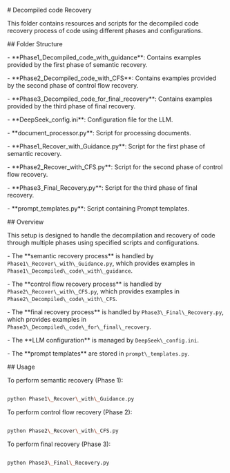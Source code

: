\# Decompiled code Recovery



This folder contains resources and scripts for the decompiled code  recovery process of code using different phases and configurations.



\## Folder Structure



\- \*\*Phase1\_Decompiled\_code\_with\_guidance\*\*: Contains examples provided by the first phase of semantic recovery.

\- \*\*Phase2\_Decompiled\_code\_with\_CFS\*\*: Contains examples provided by the second phase of control flow recovery.

\- \*\*Phase3\_Decompiled\_code\_for\_final\_recovery\*\*: Contains examples provided by the third phase of final recovery.

\- \*\*DeepSeek\_config.ini\*\*: Configuration file for the LLM.

\- \*\*document\_processor.py\*\*: Script for processing documents.

\- \*\*Phase1\_Recover\_with\_Guidance.py\*\*: Script for the first phase of semantic recovery.

\- \*\*Phase2\_Recover\_with\_CFS.py\*\*: Script for the second phase of control flow recovery.

\- \*\*Phase3\_Final\_Recovery.py\*\*: Script for the third phase of final recovery.

\- \*\*prompt\_templates.py\*\*: Script containing Prompt templates.



\## Overview



This setup is designed to handle the decompilation and recovery of code through multiple phases using specified scripts and configurations.



\- The \*\*semantic recovery process\*\* is handled by `Phase1\_Recover\_with\_Guidance.py`, which provides examples in `Phase1\_Decompiled\_code\_with\_guidance`.

\- The \*\*control flow recovery process\*\* is handled by `Phase2\_Recover\_with\_CFS.py`, which provides examples in `Phase2\_Decompiled\_code\_with\_CFS`.

\- The \*\*final recovery process\*\* is handled by `Phase3\_Final\_Recovery.py`, which provides examples in `Phase3\_Decompiled\_code\_for\_final\_recovery`.

\- The \*\*LLM configuration\*\* is managed by `DeepSeek\_config.ini`.

\- The \*\*prompt templates\*\* are stored in `prompt\_templates.py`.



\## Usage



To perform semantic recovery (Phase 1):



```bash

python Phase1\_Recover\_with\_Guidance.py

```



To perform control flow recovery (Phase 2):



```bash

python Phase2\_Recover\_with\_CFS.py

```



To perform final recovery (Phase 3):



```bash

python Phase3\_Final\_Recovery.py

```



</xaiArtifact>

